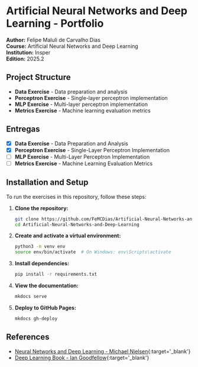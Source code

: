 # Artificial Neural Networks and Deep Learning - Portfolio

**Author:** Felipe Maluli de Carvalho Dias  
**Course:** Artificial Neural Networks and Deep Learning  
**Institution:** Insper  
**Edition:** 2025.2

## Project Structure

- **Data Exercise** - Data preparation and analysis
- **Perceptron Exercise** - Single-layer perceptron implementation
- **MLP Exercise** - Multi-layer perceptron implementation
- **Metrics Exercise** - Machine learning evaluation metrics

## Entregas

- [x] **Data Exercise** - Data Preparation and Analysis
- [x] **Perceptron Exercise** - Single-Layer Perceptron Implementation  
- [ ] **MLP Exercise** - Multi-Layer Perceptron Implementation
- [ ] **Metrics Exercise** - Machine Learning Evaluation Metrics

## Installation and Setup

To run the exercises in this repository, follow these steps:

1. **Clone the repository:**
   ```bash
   git clone https://github.com/FeMCDias/Artificial-Neural-Networks-and-Deep-Learning.git
   cd Artificial-Neural-Networks-and-Deep-Learning
   ```

2. **Create and activate a virtual environment:**
   ```bash
   python3 -m venv env
   source env/bin/activate  # On Windows: env\Scripts\activate
   ```

3. **Install dependencies:**
   ```bash
   pip install -r requirements.txt
   ```

4. **View the documentation:**
   ```bash
   mkdocs serve
   ```

5. **Deploy to GitHub Pages:**
   ```bash
   mkdocs gh-deploy
   ```

## References

- [Neural Networks and Deep Learning - Michael Nielsen](http://neuralnetworksanddeeplearning.com/){:target='_blank'}
- [Deep Learning Book - Ian Goodfellow](https://www.deeplearningbook.org/){:target='_blank'}